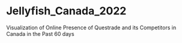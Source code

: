 # Jellyfish_Canada_2022
Visualization of Online Presence of Questrade and its Competitors in Canada in the Past 60 days
